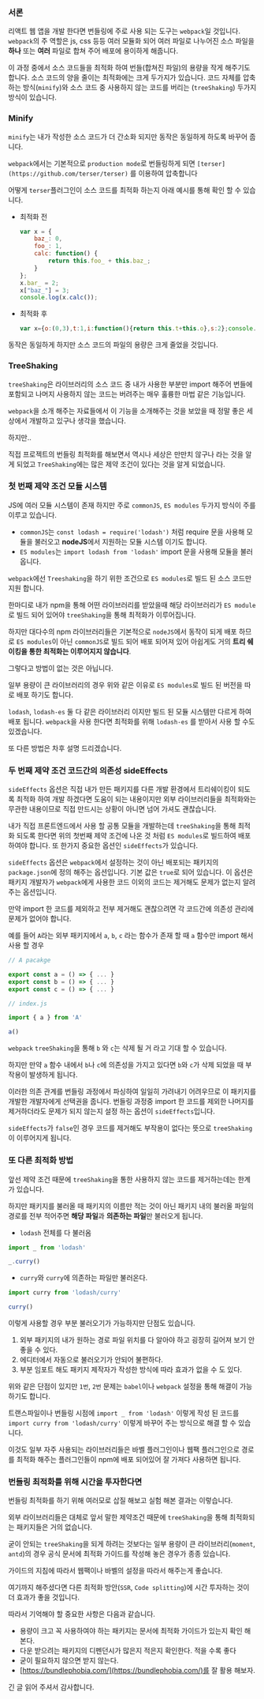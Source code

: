 ### 서론

리액트 웹 앱을 개발 한다면 번들링에 주로 사용 되는 도구는 `webpack`일 것입니다. `webpack`의 주 역할은 js, css 등등 여러 모듈화 되어 여러 파일로 나누어진 소스 파일을 **하나** 또는 **여러** 파일로 합쳐 주어 배포에 용이하게 해줍니다.

이 과정 중에서 소스 코드들을 최적화 하여 번들(합쳐진 파일)의 용량을 작게 해주기도 합니다. 소스 코드의 양을 줄이는 최적화에는 크게 두가지가 있습니다. 코드 자체를 압축하는 방식(`minify`)와 소스 코드 중 사용하지 않는 코드를 버리는 (`treeShaking`) 두가지 방식이 있습니다.

### Minify

`minify`는 내가 작성한 소스 코드가 더 간소화 되지만 동작은 동일하게 하도록 바꾸어 줍니다.

`webpack`에서는 기본적으로 `production mode`로 번들링하게 되면 `[terser](https://github.com/terser/terser)` 를 이용하여 압축합니다

어떻게 `terser`플러그인이 소스 코드를 최적화 하는지 아래 예시를 통해 확인 할 수 있습니다.

- 최적화 전

    ```jsx
    var x = {
        baz_: 0,
        foo_: 1,
        calc: function() {
            return this.foo_ + this.baz_;
        }
    };
    x.bar_ = 2;
    x["baz_"] = 3;
    console.log(x.calc());
    ```

- 최적화 후

    ```jsx
    var x={o:(0,3),t:1,i:function(){return this.t+this.o},s:2};console.log(x.i());
    ```

동작은 동일하게 하지만 소스 코드의 파일의 용량은 크게 줄었을 것입니다.

### TreeShaking

`treeShaking`은 라이브러리의 소스 코드 중 내가 사용한 부분만 import 해주어 번들에 포함되고 나머지 사용하지 않는 코드는 버려주는 매우 훌륭한 마법 같은 기능입니다. 

`webpack`을 소개 해주는 자료들에서 이 기능을 소개해주는 것을 보았을 때 정말 좋은 세상에서 개발하고 있구나 생각을 했습니다.

하지만..

직접 프로젝트의 번들링 최적화를 해보면서 역시나 세상은 만만치 않구나 라는 것을 알게 되었고 `TreeShaking`에는 많은 제약 조건이 있다는 것을 알게 되었습니다.

### 첫 번째 제약 조건 모듈 시스템

JS에 여러 모듈 시스템이 존재 하지만 주로 `commonJS`, `ES modules` 두가지 방식이 주를 이루고 있습니다.

- `commonJS`는 `const lodash = require('lodash')` 처럼 require 문을 사용해 모듈을 불러오고 **nodeJS**에서 지원하는 모듈 시스템 이기도 합니다.
- `ES modules`는 `import lodash from 'lodash'` import 문을 사용해 모듈을 불러옵니다.

`webpack`에선 `Treeshaking`을 하기 위한 조건으로 `ES modules`로 빌드 된 소스 코드만 지원 합니다.

한마디로 내가 npm을 통해 어떤 라이브러리를 받았을때 해당 라이브러리가 `ES module`로 빌드 되어 있어야 `treeShaking`을 통해 최적화가 이루어집니다. 

하지만 대다수의 npm 라이브러리들은 기본적으로 `nodeJS`에서 동작이 되게 배포 하므로 `ES modules`이 아닌 `commonJS`로 빌드 되어 배포 되어져 있어 아쉽게도 거의 **트리 쉐이킹을 통한 최적화는 이루어지지 않습니다**.

그렇다고 방법이 없는 것은 아닙니다. 

일부 용량이 큰 라이브러리의 경우 위와 같은 이유로 `ES modules`로 빌드 된 버전을 따로 배포 하기도 합니다.

`lodash`, `lodash-es` 둘 다 같은 라이브러리 이지만 빌드 된 모듈 시스템만 다르게 하여 배포 됩니다. `webpack`을 사용 한다면 최적화를 위해 `lodash-es` 를 받아서 사용 할 수도 있겠습니다.

또 다른 방법은 차후 설명 드리겠습니다.

### 두 번째 제약 조건 코드간의 의존성 sideEffects

`sideEffects` 옵션은 직접 내가 만든 패키지를 다른 개발 환경에서 트리쉐이킹이 되도록 최적화 하여 개발 하겠다면 도움이 되는 내용이지만 외부 라이브러리들을 최적화와는 무관한 내용이므로 직접 만드시는 상황이 아니면 넘어 가셔도 괜찮습니다.

내가 직접 프론트엔드에서 사용 할  공통 모듈을 개발하는데 `treeShaking`을 통해 최적화 되도록 한다면 위의 첫번째 제약 조건에 나온 것 처럼 `ES modules`로 빌드하여 배포하여야 합니다. 또 한가지 중요한 옵션인 `sideEffects`가 있습니다.

`sideEffects` 옵션은 `webpack`에서 설정하는 것이 아닌 배포되는 패키지의 `package.json`에 정의 해주는 옵션입니다. 기본 값은 `true`로 되어 있습니다. 이 옵션은 패키지 개발자가 `webpack`에게 사용한 코드 이외의 코드는 제거해도 문제가 없는지 알려주는 옵션입니다. 

만약 import 한 코드를 제외하고 전부 제거해도 괜찮으려면 각 코드간에 의존성 관리에 문제가 없어야 합니다. 

예를 들어 `A`라는 외부 패키지에서  `a`, `b`, `c` 라는 함수가 존재 할 때 `a` 함수만 import 해서 사용 할 경우

```jsx
// A pacakge

export const a = () => { ... }
export const b = () => { ... }
export const c = () => { ... }
```

```jsx
// index.js

import { a } from 'A'

a()
```

`webpack` `treeShaking`을 통해 `b` 와 `c`는 삭제 될 거 라고 기대 할 수 있습니다. 

하지만 만약 `a` 함수 내에서 `b`나 `c`에 의존성을 가지고 있다면 `b`와 `c`가 삭제 되었을 때 부작용이 발생하게 됩니다.

이러한 의존 관계를 번들링 과정에서 파싱하여 일일히 가려내기 어려우므로 이 패키지를 개발한 개발자에게 선택권을 줍니다. 번들링 과정중 import 한 코드를 제외한 나머지를 제거하더라도 문제가 되지 않는지 설정 하는 옵션이 `sideEffects`입니다.

`sideEffects`가 `false`인 경우 코드를 제거해도 부작용이 없다는 뜻으로 `treeShaking`이 이루어지게 됩니다.

### 또 다른 최적화 방법

앞선 제약 조건 때문에 `treeShaking`을 통한 사용하지 않는 코드를 제거하는데는 한계가 있습니다.

하지만 패키지를 불러올 때 패키지의 이름만 적는 것이 아닌 패키지 내의 불러올 파일의 경로를 전부 적어주면 **해당 파일**과 **의존하는 파일**만 불러오게 됩니다.

- `lodash` 전체를 다 불러옴
  
```javascript
import _ from 'lodash'

_.curry()
```

- `curry`와 `curry`에 의존하는 파일만 불러온다.
  
```javascript
import curry from 'lodash/curry'

curry()
```

이렇게 사용할 경우 부분 불러오기가 가능하지만 단점도 있습니다.

1. 외부 패키지의 내가 원하는 경로 파일 위치를 다 알아야 하고 굉장히 길어져 보기 안 좋을 수 있다.
2. 에디터에서 자동으로 불러오기가 안되어 불편하다.
3. 부분 임포트 해도 패키지 제작자가 작성한 방식에 따라 효과가 없을 수 도 있다.

위와 같은 단점이 있지만 `1번`, `2번` 문제는 `babel`이나 `webpack` 설정을 통해 해결이 가능 하기도 합니다.

트랜스파일이나 번들링 시점에 `import _ from 'lodash'` 이렇게 작성 된 코드를 `import curry from 'lodash/curry'` 이렇게 바꾸어 주는 방식으로 해결 할 수 있습니다.

이것도 일부 자주 사용되는 라이브러리들은 바벨 플러그인이나 웹팩 플러그인으로 경로를 최적화 해주는 플러그인들이 npm에 배포 되어있어 잘 가져다 사용하면 됩니다.


### 번들링 최적화를 위해 시간을 투자한다면

번들링 최적화를 하기 위해 여러모로 삽질 해보고 실험 해본 결과는 이렇습니다.

외부 라이브러리들은 대체로 앞서 말한 제약조건 때문에 `treeShaking`을 통해 최적화되는 패키지들은 거의 없습니다.

굳이 안되는 `treeShaking`을 되게 하려는 것보다는 일부 용량이 큰 라이브러리(`moment`, `antd`)의 경우 공식 문서에 최적화 가이드를 작성해 놓은 경우가 종종 있습니다.

가이드의 지침에 따라서 웹팩이나 바벨의 설정을 따라서 해주는게 좋습니다.

여기까지 해주셨다면 다른 최적화 방안(`SSR`, `Code splitting`)에 시간 투자하는 것이 더 효과가 좋을 것입니다.

따라서 기억해야 할 중요한 사항은 다음과 같습니다.

- 용량이 크고 꼭 사용하여야 하는 패키지는 문서에 최적화 가이드가 있는지 확인 해본다.
- 다운 받으려는 패키지의 디펜던시가 많은지 적은지 확인한다. 적을 수록 좋다
- 굳이 필요하지 않으면 받지 않는다.
- [https://bundlephobia.com/](https://bundlephobia.com/)를 잘 활용 해보자.

긴 글 읽어 주셔서 감사합니다.
